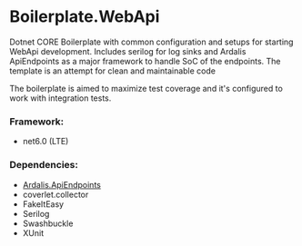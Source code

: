 # Boilerplate.WebApi

Dotnet CORE Boilerplate with common configuration and setups for starting WebApi development.
Includes serilog for log sinks and Ardalis ApiEndpoints as a major framework to handle SoC of the endpoints.
The template is an attempt for clean and maintainable code

The boilerplate is aimed to maximize test coverage and it's configured to work with integration tests.

### Framework:
- net6.0 (LTE)

### Dependencies:
* [Ardalis.ApiEndpoints](https://github.com/ardalis/ApiEndpoints)
* coverlet.collector
* FakeItEasy
* Serilog
* Swashbuckle
* XUnit
